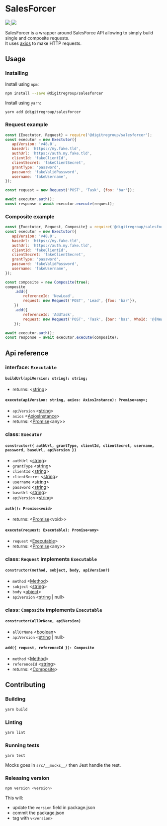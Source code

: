 # SalesForcer

<p>
  <a href="https://github.com/digitregroup/salesforcer/actions?query=workflow%3ACI+event%3Apush+branch%3Amaster">
    <img src="https://github.com/digitregroup/salesforcer/workflows/CI/badge.svg">
  </a>
  <a href="https://www.npmjs.com/package/@digitregroup/salesforcer">
    <img src="https://img.shields.io/npm/v/@digitregroup/salesforcer">
  </a>
</p>


SalesForcer is a wrapper around SalesForce API allowing to simply build single and composite requests.    
It uses [axios](https://github.com/axios/axios) to make HTTP requests.


## Usage

### Installing
Install using `npm`:
```sh
npm install --save @digitregroup/salesforcer
```

Install using `yarn`:
```sh
yarn add @digitregroup/salesforcer
```

### Request example

```js
const {Exectutor, Request} = require('@digitregroup/salesforcer');
const executor = new Exectutor({
   apiVersion: 'v48.0',
   baseUrl: 'https://my.fake.tld',
   authUrl: 'https://auth.my.fake.tld',
   clientId: 'fakeClientId',
   clientSecret: 'fakeClientSecret',
   grantType: 'password',
   password: 'fakeValidPassword',
   username: 'fakeUsername',
});

const request = new Request('POST', 'Task', {foo: 'bar'});

await executor.auth();
const response = await executor.execute(request);
```

### Composite example
```js
const {Exectutor, Request, Composite} = require('@digitregroup/salesforcer');
const executor = new Exectutor({
   apiVersion: 'v48.0',
   baseUrl: 'https://my.fake.tld',
   authUrl: 'https://auth.my.fake.tld',
   clientId: 'fakeClientId',
   clientSecret: 'fakeClientSecret',
   grantType: 'password',
   password: 'fakeValidPassword',
   username: 'fakeUsername',
});

const composite = new Composite(true);
composite
    .add({
        referenceId: 'NewLead',
        request: new Request('POST', 'Lead', {foo: 'bar'}),
    })
    .add({
        referenceId: 'AddTask',
        request: new Request('POST', 'Task', {bar: 'baz', WhoId: '@{NewLead.id}'}),
    });

await executor.auth();
const response = await executor.execute(composite);
```


## Api reference

### interface: `Executable`
#### `buildUrl(apiVersion: string): string;`
- returns: \<[string]>

#### `execute(apiVersion: string, axios: AxiosInstance): Promise<any>;`
- `apiVersion` \<[string]>
- `axios` \<[AxiosInstance]>
- returns: \<[Promise]\<any>>


### class: `Executor`
#### `constructor({ authUrl, grantType, clientId, clientSecret, username, password, baseUrl, apiVersion })`
- `authUrl` \<[string]>
- `grantType` \<[string]>
- `clientId` \<[string]>
- `clientSecret` \<[string]>
- `username` \<[string]>
- `password` \<[string]>
- `baseUrl` \<[string]>
- `apiVersion` \<[string]>

#### `auth(): Promise<void>`
- returns: \<[Promise]\<void>>

#### `execute(request: Executable): Promise<any>`
- `request` \<[Executable]>
- returns: \<[Promise]\<any>>


### class: `Request` implements `Executable`
#### `constructor(method, sobject, body, apiVersion?)`
- `method` \<[Method]>
- `sobject` \<[string]>
- `body` \<[object]>
- `apiVersion` \<[string] | null>


### class: `Composite` implements `Executable`
#### `constructor(allOrNone, apiVersion)`
- `allOrNone` \<[boolean]>
- `apiVersion` \<[string] | null>

#### `add({ request, referenceId }): Composite`
- `method` \<[Method]>
- `referenceId` \<[string]>
- returns: \<[Composite]>


## Contributing

### Building 
```sh
yarn build
```

### Linting
```sh
yarn lint
```

### Running tests 
```sh
yarn test
```
Mocks goes in `src/__mocks__/` then Jest handle the rest.

### Releasing version
```sh
npm version <version>
```
This will:
- update the `version` field in package.json
- commit the package.json
- tag with `v<version>`



[string]: https://developer.mozilla.org/en-US/docs/Web/JavaScript/Data_structures#String_type "String"
[boolean]: https://developer.mozilla.org/en-US/docs/Web/JavaScript/Data_structures#Boolean_type "Boolean"
[object]: https://developer.mozilla.org/en-US/docs/Web/JavaScript/Data_structures#Objects "Object"
[Promise]: https://developer.mozilla.org/en-US/docs/Web/JavaScript/Reference/Global_Objects/Promise "Promise"
[AxiosInstance]: https://github.com/axios/axios/blob/v0.19.0/index.d.ts#L123 "AxiosInstance"
[Method]: https://github.com/axios/axios/blob/v0.19.0/index.d.ts#L24 "Method"
[Executable]: #interface-executable
[Request]: #class-request-implements-executable
[Composite]: #class-composite-implements-executable
